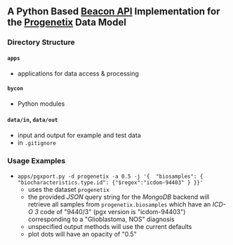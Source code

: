 ## A Python Based [Beacon API](http://) Implementation for the [Progenetix](http://progenetix.org) Data Model

### Directory Structure

#### `apps`

* applications for data access & processing

#### `bycon`

* Python modules

#### `data/in`, `data/out`

* input and output for example and test data
* in `.gitignore`

### Usage Examples

* `apps/pgxport.py -d progenetix -a 0.5 -j '{ 
        "biosamples": { "biocharacteristics.type.id": {"$regex":"icdom-94403" } }}'`
    - uses the dataset `progenetix`
    - the provided _JSON_ query string for the _MongoDB_ backend will retrieve
    all samples from `progenetix.biosamples` which have an _ICD-O 3_ code of
    "9440/3" (pgx version is "icdom-94403") corresponding to a "Glioblastoma,
    NOS" diagnosis
    - unspecified output methods will use the current defaults
    - plot dots will have an opacity of "0.5"